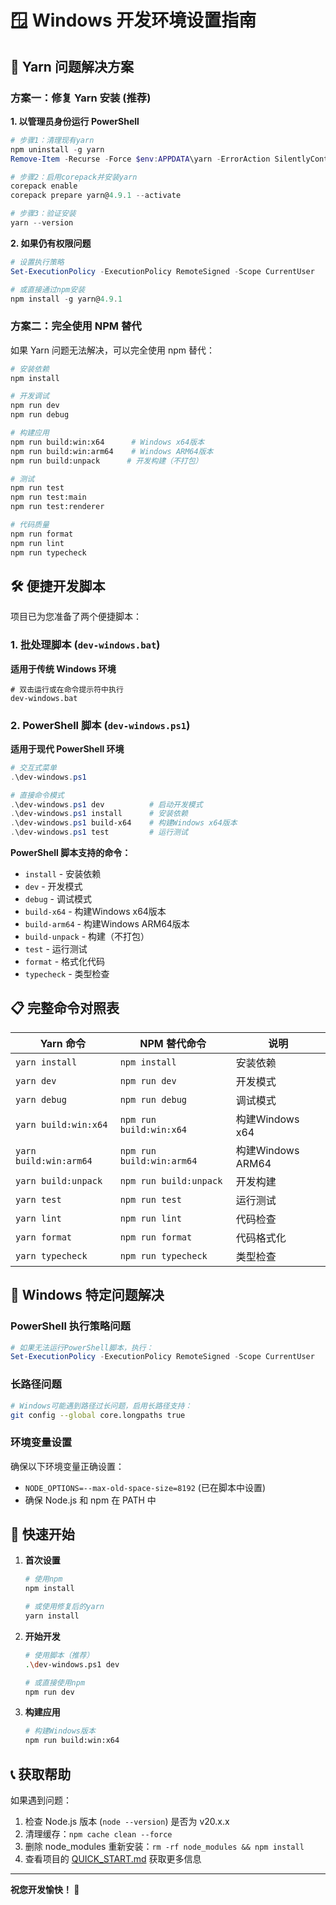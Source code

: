 # 🪟 Windows 开发环境设置指南

## 🚨 Yarn 问题解决方案

### 方案一：修复 Yarn 安装 (推荐)

**1. 以管理员身份运行 PowerShell**
```powershell
# 步骤1：清理现有yarn
npm uninstall -g yarn
Remove-Item -Recurse -Force $env:APPDATA\yarn -ErrorAction SilentlyContinue

# 步骤2：启用corepack并安装yarn
corepack enable
corepack prepare yarn@4.9.1 --activate

# 步骤3：验证安装
yarn --version
```

**2. 如果仍有权限问题**
```powershell
# 设置执行策略
Set-ExecutionPolicy -ExecutionPolicy RemoteSigned -Scope CurrentUser

# 或直接通过npm安装
npm install -g yarn@4.9.1
```

### 方案二：完全使用 NPM 替代

如果 Yarn 问题无法解决，可以完全使用 npm 替代：

```bash
# 安装依赖
npm install

# 开发调试
npm run dev
npm run debug

# 构建应用
npm run build:win:x64      # Windows x64版本
npm run build:win:arm64    # Windows ARM64版本
npm run build:unpack      # 开发构建（不打包）

# 测试
npm run test
npm run test:main
npm run test:renderer

# 代码质量
npm run format
npm run lint
npm run typecheck
```

## 🛠️ 便捷开发脚本

项目已为您准备了两个便捷脚本：

### 1. 批处理脚本 (`dev-windows.bat`)
**适用于传统 Windows 环境**

```batch
# 双击运行或在命令提示符中执行
dev-windows.bat
```

### 2. PowerShell 脚本 (`dev-windows.ps1`)
**适用于现代 PowerShell 环境**

```powershell
# 交互式菜单
.\dev-windows.ps1

# 直接命令模式
.\dev-windows.ps1 dev          # 启动开发模式
.\dev-windows.ps1 install      # 安装依赖
.\dev-windows.ps1 build-x64    # 构建Windows x64版本
.\dev-windows.ps1 test         # 运行测试
```

**PowerShell 脚本支持的命令：**
- `install` - 安装依赖
- `dev` - 开发模式
- `debug` - 调试模式
- `build-x64` - 构建Windows x64版本
- `build-arm64` - 构建Windows ARM64版本
- `build-unpack` - 构建（不打包）
- `test` - 运行测试
- `format` - 格式化代码
- `typecheck` - 类型检查

## 📋 完整命令对照表

| Yarn 命令 | NPM 替代命令 | 说明 |
|-----------|-------------|------|
| `yarn install` | `npm install` | 安装依赖 |
| `yarn dev` | `npm run dev` | 开发模式 |
| `yarn debug` | `npm run debug` | 调试模式 |
| `yarn build:win:x64` | `npm run build:win:x64` | 构建Windows x64 |
| `yarn build:win:arm64` | `npm run build:win:arm64` | 构建Windows ARM64 |
| `yarn build:unpack` | `npm run build:unpack` | 开发构建 |
| `yarn test` | `npm run test` | 运行测试 |
| `yarn lint` | `npm run lint` | 代码检查 |
| `yarn format` | `npm run format` | 代码格式化 |
| `yarn typecheck` | `npm run typecheck` | 类型检查 |

## 🔧 Windows 特定问题解决

### PowerShell 执行策略问题
```powershell
# 如果无法运行PowerShell脚本，执行：
Set-ExecutionPolicy -ExecutionPolicy RemoteSigned -Scope CurrentUser
```

### 长路径问题
```bash
# Windows可能遇到路径过长问题，启用长路径支持：
git config --global core.longpaths true
```

### 环境变量设置
确保以下环境变量正确设置：
- `NODE_OPTIONS=--max-old-space-size=8192` (已在脚本中设置)
- 确保 Node.js 和 npm 在 PATH 中

## 🚀 快速开始

1. **首次设置**
   ```bash
   # 使用npm
   npm install
   
   # 或使用修复后的yarn
   yarn install
   ```

2. **开始开发**
   ```bash
   # 使用脚本（推荐）
   .\dev-windows.ps1 dev
   
   # 或直接使用npm
   npm run dev
   ```

3. **构建应用**
   ```bash
   # 构建Windows版本
   npm run build:win:x64
   ```

## 📞 获取帮助

如果遇到问题：
1. 检查 Node.js 版本 (`node --version`) 是否为 v20.x.x
2. 清理缓存：`npm cache clean --force`
3. 删除 node_modules 重新安装：`rm -rf node_modules && npm install`
4. 查看项目的 [QUICK_START.md](QUICK_START.md) 获取更多信息

---

**祝您开发愉快！ 🍒** 